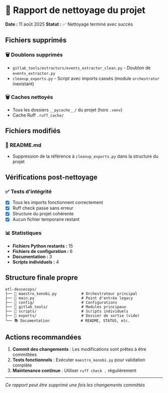 # 🧹 Rapport de nettoyage du projet

**Date :** 11 août 2025
**Statut :** ✅ Nettoyage terminé avec succès

## Fichiers supprimés

### 🗑️ Doublons supprimés
- `gitlab_tools/extractors/events_extractor_clean.py` - Doublon de `events_extractor.py`
- `cleanup_exports.py` - Script avec imports cassés (module `orchestrator` inexistant)

### 🗑️ Caches nettoyés
- Tous les dossiers `__pycache__/` du projet (hors `.venv`)
- Cache Ruff `.ruff_cache/`

## Fichiers modifiés

### 📝 README.md
- Suppression de la référence à `cleanup_exports.py` dans la structure du projet

## Vérifications post-nettoyage

### ✅ Tests d'intégrité
- [x] Tous les imports fonctionnent correctement
- [x] Ruff check passe sans erreur
- [x] Structure du projet cohérente
- [x] Aucun fichier temporaire restant

### 📊 Statistiques
- **Fichiers Python restants :** 15
- **Fichiers de configuration :** 6 
- **Documentation :** 3
- **Scripts individuels :** 4

## Structure finale propre

```
etl-devsecops/
├── 📄 maestro_kenobi.py           # Orchestrateur principal
├── 📄 main.py                     # Point d'entrée legacy
├── 🔧 config/                     # Configurations
├── 📁 gitlab_tools/               # Modules principaux
├── 📁 scripts/                    # Scripts individuels
├── 📁 exports/                    # Dossier de sortie (vide)
└── 📚 Documentation              # README, STATUS, etc.
```

## Actions recommandées

1. **Commit des changements** : Les modifications sont prêtes à être committées
2. **Tests fonctionnels** : Exécuter `maestro_kenobi.py` pour validation complète
3. **Maintenance continue** : Utiliser `ruff check .` régulièrement

---
*Ce rapport peut être supprimé une fois les changements committés*
